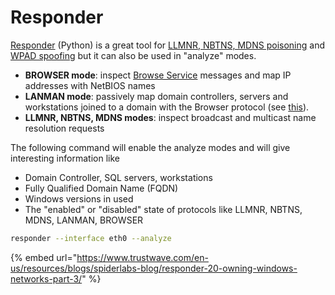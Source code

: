 # Responder

[Responder](https://github.com/SpiderLabs/Responder) \(Python\) is a great tool for [LLMNR, NBTNS, MDNS poisoning](../movement/forced-authentications/llmnr-nbtns-mdns.md) and [WPAD spoofing](../movement/forced-authentications/wpad-spoofing.md) but it can also be used in "analyze" modes.

* **BROWSER mode**: inspect [Browse Service](http://ubiqx.org/cifs/Browsing.html) messages and map IP addresses with NetBIOS names 
* **LANMAN mode**: passively map domain controllers, servers and workstations joined to a domain with the Browser protocol \(see [this](https://www.trustwave.com/en-us/resources/blogs/spiderlabs-blog/responder-20-owning-windows-networks-part-3/)\).
* **LLMNR, NBTNS, MDNS modes**: inspect broadcast and multicast name resolution requests

The following command will enable the analyze modes and will give interesting information like

* Domain Controller, SQL servers, workstations
* Fully Qualified Domain Name \(FQDN\)
* Windows versions in used
* The "enabled" or "disabled" state of protocols like LLMNR, NBTNS, MDNS, LANMAN, BROWSER

```bash
responder --interface eth0 --analyze
```

{% embed url="https://www.trustwave.com/en-us/resources/blogs/spiderlabs-blog/responder-20-owning-windows-networks-part-3/" %}

